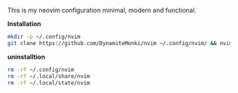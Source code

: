 This is my neovim configuration minimal, modern and functional.

**Installation**

```bash
mkdir -p ~/.config/nvim 
git clone https://github.com/DynamiteMonki/nvim ~/.config/nvim/ && nvim 
```

**uninstalltion**

```bash
rm -rf ~/.config/nvim
rm -rf ~/.local/share/nvim
rm -rf ~/.local/state/nvim
```
